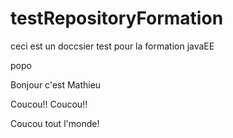 # testRepositoryFormation
ceci est un doccsier test pour la formation javaEE 


popo

Bonjour c'est Mathieu

Coucou!!
Coucou!!

Coucou tout l'monde!